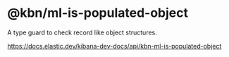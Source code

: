 # @kbn/ml-is-populated-object

A type guard to check record like object structures.

https://docs.elastic.dev/kibana-dev-docs/api/kbn-ml-is-populated-object
